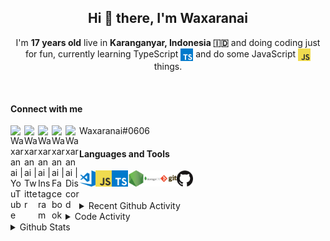 <h2 align="center"> Hi 👋 there, I'm Waxaranai</h2>
<p align="center">I'm <b>17 years old</b> live in <b>Karanganyar, Indonesia 🇮🇩</b> and doing coding just for fun, currently learning TypeScript <img align="center" alt="Typescript" width="20px" src="https://raw.githubusercontent.com/github/explore/78df643247d429f6cc873026c0622819ad797942/topics/typescript/typescript.png" /> and do some JavaScript <img align="center" alt="JavaScript" width="20px" src="https://raw.githubusercontent.com/github/explore/80688e429a7d4ef2fca1e82350fe8e3517d3494d/topics/javascript/javascript.png" /> things.</p>
<br />

#### Connect with me
[<img align="left" alt="Waxaranai | YouTube" width="22px" src="https://cdn.jsdelivr.net/npm/simple-icons@v3/icons/youtube.svg" />][youtube]
[<img align="left" alt="Waxaranai | Twitter" width="22px" src="https://cdn.jsdelivr.net/npm/simple-icons@v3/icons/twitter.svg" />][twitter]
[<img align="left" alt="Waxaranai | Instagram" width="22px" src="https://cdn.jsdelivr.net/npm/simple-icons@v3/icons/instagram.svg" />][instagram]
[<img align="left" alt="Waxaranai | Facebook" width="22px" src="https://cdn.jsdelivr.net/npm/simple-icons@v3/icons/facebook.svg" />][facebook]
<img align="left" alt="Waxaranai | Discord" width="22px" src="https://cdn.jsdelivr.net/npm/simple-icons@v3/icons/discord.svg" /><p align="left">Waxaranai#0606</p>

#### Languages and Tools
<img align="left" alt="Visual Studio Code" width="26px" src="https://raw.githubusercontent.com/github/explore/80688e429a7d4ef2fca1e82350fe8e3517d3494d/topics/visual-studio-code/visual-studio-code.png" />
<img align="left" alt="JavaScript" width="26px" src="https://raw.githubusercontent.com/github/explore/80688e429a7d4ef2fca1e82350fe8e3517d3494d/topics/javascript/javascript.png" />
<img align="left" alt="Typescript" width="26px" src="https://raw.githubusercontent.com/github/explore/78df643247d429f6cc873026c0622819ad797942/topics/typescript/typescript.png" /><img align="left" alt="Node.js" width="26px" src="https://raw.githubusercontent.com/github/explore/80688e429a7d4ef2fca1e82350fe8e3517d3494d/topics/nodejs/nodejs.png" />
<img align="left" alt="MongoDB" width="26px" src="https://raw.githubusercontent.com/github/explore/80688e429a7d4ef2fca1e82350fe8e3517d3494d/topics/mongodb/mongodb.png" />
<img align="left" alt="Git" width="26px" src="https://raw.githubusercontent.com/github/explore/80688e429a7d4ef2fca1e82350fe8e3517d3494d/topics/git/git.png" />
<img align="left" alt="GitHub" width="26px" src="https://raw.githubusercontent.com/github/explore/78df643247d429f6cc873026c0622819ad797942/topics/github/github.png" />

<br /><br />
<details>
<summary>Recent Github Activity</summary>

<!--START_SECTION:activity-->
1. ❗️ Opened issue [#148](https://github.com//discord-akairo/discord-akairo/issues/148) in [discord-akairo/discord-akairo](https://github.com//discord-akairo/discord-akairo)
2. 🗣 Commented on [#602](https://github.com//iCrawl/discord-vscode/issues/602) in [iCrawl/discord-vscode](https://github.com//iCrawl/discord-vscode)
<!--END_SECTION:activity-->

</details>

<details>
<summary>Code Activity</summary>

<!--START_SECTION:waka-->
```text
TypeScript   17 hrs 40 mins  ███████████████████████▓░   94.76 % 
Other        29 mins         ▓░░░░░░░░░░░░░░░░░░░░░░░░   02.66 % 
JSON         11 mins         ▒░░░░░░░░░░░░░░░░░░░░░░░░   01.06 % 
YAML         6 mins          ░░░░░░░░░░░░░░░░░░░░░░░░░   00.61 % 
JavaScript   5 mins          ░░░░░░░░░░░░░░░░░░░░░░░░░   00.47 % 
```
<!--END_SECTION:waka-->
</details>

<details>
<summary>Github Stats</summary>

[![Waxaranai' github stats](https://github-readme-stats.vercel.app/api?username=waxaranai&show_icons=true&count_private=true&include_all_commits=true&hide_title=true)](https://github.com/anuraghazra/github-readme-stats)

</details>

[facebook]: https://facebook.com/waxaranai
[twitter]: https://twitter.com/Waxaranai
[youtube]: https://youtube.com/Waxaranai
[instagram]: https://instagram.com/Waxaranai

